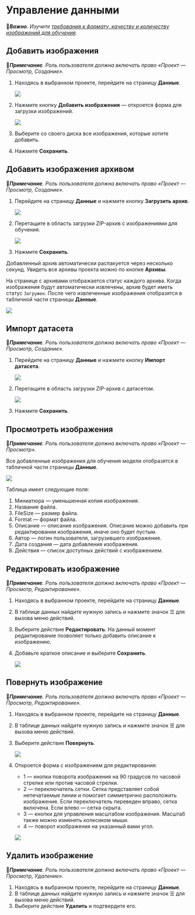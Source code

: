 # Управление данными

:large_orange_diamond:***Важно**. Изучите [требования к формату, качеству и количеству изображений для обучения](https://github.com/PrimoRPA/Docs.Rus/blob/1299-%D0%BD%D0%B0%D0%BF%D0%B8%D1%81%D0%B0%D1%82%D1%8C-%D0%B4%D0%BE%D0%BA%D1%83%D0%BC%D0%B5%D0%BD%D1%82-%D0%BF%D0%BE-primoai/primo-ai/other/dataset-quality-requirements.md).*



## Добавить изображения

:large_blue_diamond:***Примечание**. Роль пользователя должна включать право «Проект — Просмотр, Создание».*

1. Находясь в выбранном проекте, перейдите на страницу **Данные**.

   ![](<../../../../.gitbook/assets1/primo-ai/user-guide/data-project.png>)

1. Нажмите кнопку **Добавить изображения** — откроется форма для загрузки изображений.

   ![](<../../../../.gitbook/assets1/primo-ai/user-guide/add-data-files.png>)

1. Выберите со своего диска все изображения, которые хотите добавить.
1. Нажмите **Сохранить**.


## Добавить изображения архивом

:large_blue_diamond:***Примечание**. Роль пользователя должна включать право «Проект — Просмотр, Создание».*

1. Перейдите на страницу **Данные** и нажмите кнопку **Загрузить архив**.

   ![](<../../../../.gitbook/assets1/primo-ai/user-guide/data-button-addarchive.png>)

1. Перетащите в область загрузки ZIP-архив с изображениями для обучения.

   ![](<../../../../.gitbook/assets1/primo-ai/user-guide/dataset-import-form.png>)

1. Нажмите **Сохранить**.

Добавленный архив автоматически распакуется через несколько секунд. Увидеть все архивы проекта можно по кнопке **Архивы**.

На странице с архивами отображается статус каждого архива. Когда изображения будут автоматически извлечены, архив будет иметь статус `Загружен`. После чего извлеченные изображения отобразятся в табличной части страницы **Данные**.

![](<../../../../.gitbook/assets1/primo-ai/user-guide/data-archives-list.png>)



## Импорт датасета

:large_blue_diamond:***Примечание**. Роль пользователя должна включать право «Проект — Просмотр, Создание».*

1. Перейдите на страницу **Данные** и нажмите кнопку **Импорт датасета**.

   ![](<../../../../.gitbook/assets1/primo-ai/user-guide/dataset-import-button.png>)

1. Перетащите в область загрузки ZIP-архив с датасетом.

   ![](<../../../../.gitbook/assets1/primo-ai/user-guide/dataset-import-form.png>)
   
1. Нажмите **Сохранить**.


## Просмотреть изображения
:large_blue_diamond:***Примечание**. Роль пользователя должна включать право «Проект — Просмотр».*

Все добавленные изображения для обучения модели отобразятся в табличной части страницы **Данные**.

![](<../../../../.gitbook/assets1/primo-ai/classifier-3.png>)

Таблица имеет следующие поля:
1. Миниатюра — уменьшенная копия изображения.
2. Название файла.
3. FileSize — размер файла.
4. Format — формат файла.
5. Описание — описание изображения. Описание можно добавить при редактировании изображения, иначе оно будет пустым.
6. Автор — логин пользователя, загрузившего изображение.
7. Дата создания — дата добавления изображения.
8. Действия — список доступных действий с изображением.


## Редактировать изображение
:large_blue_diamond:***Примечание**. Роль пользователя должна включать право «Проект — Просмотр, Редактирование».*

1. Находясь в выбранном проекте, перейдите на страницу **Данные**.
1. В таблице данных найдите нужную запись и нажмите значок ☰ для вызова меню действий.
1. Выберите действие **Редактировать**. На данный момент редактирование позволяет только добавить описание к изображению.
1. Добавьте краткое описание и выберите **Сохранить**.

   ![](<../../../../.gitbook/assets1/primo-ai/user-guide/edit-datafile-form.png>)


## Повернуть изображение

:large_blue_diamond:***Примечание**. Роль пользователя должна включать право «Проект — Просмотр, Редактирование».*

1. Находясь в выбранном проекте, перейдите на страницу **Данные**.
1. В таблице данных найдите нужную запись и нажмите значок ☰ для вызова меню действий.
1. Выберите действие **Повернуть**.

   ![](<../../../../.gitbook/assets1/primo-ai/user-guide/button-rotate-image-datapage.png>)
   
1. Откроется форма с изображением для редактирования:
   * 1 — кнопки поворота изображения на 90 градусов по часовой стрелке или против часовой стрелки.
   * 2 — переключатель сетки. Сетка представляет собой непечатаемые линии и помогает симметрично расположить изображение. Если переключатель переведен вправо, сетка включена. Если влево — сетка скрыта.
   * 3 — кнопки для управления масштабом изображения. Масштаб также можно изменять колесиком мыши.
   * 4 — поворот изображения на указанный вами угол.
  
   ![](<../../../../.gitbook/assets1/primo-ai/user-guide/rotate-image-page.png>)


## Удалить изображение
:large_blue_diamond:***Примечание**. Роль пользователя должна включать право «Проект — Просмотр, Удаление».*

1. Находясь в выбранном проекте, перейдите на страницу **Данные**.
1. В таблице данных найдите нужную запись и нажмите значок ☰ для вызова меню действий.
1. Выберите действие **Удалить** и подтвердите его.
